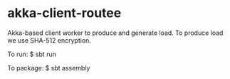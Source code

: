 # akka-client-routee

Akka-based client worker to produce and generate load. 
To produce load we use SHA-512 encryption.

To run:
$ sbt run

To package:
$ sbt assembly

